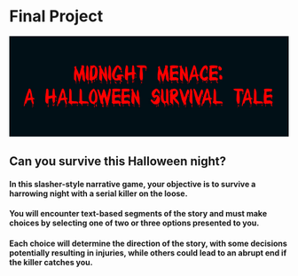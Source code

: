 # Final Project

![](./assets/title-image.jpg)

## Can you survive this Halloween night?

#### In this slasher-style narrative game, your objective is to survive a harrowing night with a serial killer on the loose.
#### You will encounter text-based segments of the story and must make choices by selecting one of two or three options presented to you.
#### Each choice will determine the direction of the story, with some decisions potentially resulting in injuries, while others could lead to an abrupt end if the killer catches you. 


